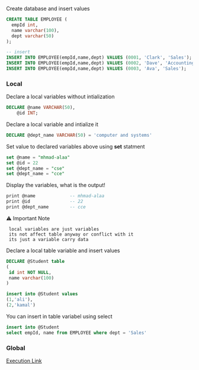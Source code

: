 Create database and insert values
```sql server
CREATE TABLE EMPLOYEE (
  empId int,
  name varchar(100),
  dept varchar(50)
);

-- insert
INSERT INTO EMPLOYEE(empId,name,dept) VALUES (0001, 'Clark', 'Sales');
INSERT INTO EMPLOYEE(empId,name,dept) VALUES (0002, 'Dave', 'Accounting');
INSERT INTO EMPLOYEE(empId,name,dept) VALUES (0003, 'Ava', 'Sales');
```
### **Local** 
Declare a local variables without intialization
``` sql server
DECLARE @name VARCHAR(50), 
    @id INT;
```

Declare a local variable and intialize it
``` sql server
DECLARE @dept_name VARCHAR(50) = 'computer and systems'
```

Set value to declared variables above using **set** statment
``` sql server
set @name = "mhmad-alaa"
set @id = 22
set @dept_name = "cse"
set @dept_name = "cce"
```

Display the variables, what is the output!
``` sql server
print @name             -- mhmad-alaa
print @id               -- 22
print @dept_name        -- cce
```

:warning:
 Important Note
 ```
  local variables are just variables 
  its not affect table anyway or conflict with it 
  its just a variable carry data
 ``` 

Declare a local table variable and insert values
``` sql server
DECLARE @Student table
(
 id int NOT NULL,
 name varchar(100)
)

insert into @Student values
(1,'ali'),
(2,'kamal')
```

You can insert in table variabel using select
``` sql server
insert into @Student
select empId, name from EMPLOYEE where dept = 'Sales'
```


### **Global**






[Execution Link](https://onecompiler.com/sqlserver/3z83jg7cn)